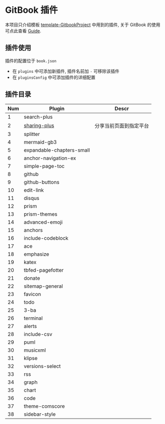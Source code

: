 # GitBook 插件

本项目只介绍模板 [template-GitbookProject](https://github.com/gendloop/template-GitbookProject) 中用到的插件, 关于 GitBook 的使用可点此查看 [Guide](https://www.yuque.com/gendloop/learningnotes/git-book-guide).

## 插件使用

插件的配置位于 `book.json`
* 在 `plugins` 中可添加新插件, 插件名前加 `-` 可移除该插件
* 在 `pluginsConfig` 中可添加插件的详细配置

## 插件目录

| Num  | Plugin                                   | Descr                  |
| ---- | ---------------------------------------- | ---------------------- |
| 1    | search-plus                              |                        |
| 2    | [sharing-plus](contents/sharing-plus.md) | 分享当前页面到指定平台   |
| 3    | splitter                                 |                        |
| 4    | mermaid-gb3                              |                        |
| 5    | expandable-chapters-small                |                        |
| 6    | anchor-navigation-ex                     |                        |
| 7    | simple-page-toc                          |                        |
| 8    | github                                   |                        |
| 9    | github-buttons                           |                        |
| 10   | edit-link                                |                        |
| 11   | disqus                                   |                        |
| 12   | prism                                    |                        |
| 13   | prism-themes                             |                        |
| 14   | advanced-emoji                           |                        |
| 15   | anchors                                  |                        |
| 16   | include-codeblock                        |                        |
| 17   | ace                                      |                        |
| 18   | emphasize                                |                        |
| 19   | katex                                    |                        |
| 20   | tbfed-pagefotter                         |                        |
| 21   | donate                                   |                        |
| 22   | sitemap-general                          |                        |
| 23   | favicon                                  |                        |
| 24   | todo                                     |                        |
| 25   | 3-ba                                     |                        |
| 26   | terminal                                 |                        |
| 27   | alerts                                   |                        |
| 28   | include-csv                              |                        |
| 29   | puml                                     |                        |
| 30   | musicxml                                 |                        |
| 31   | klipse                                   |                        |
| 32   | versions-select                          |                        |
| 33   | rss                                      |                        |
| 34   | graph                                    |                        |
| 35   | chart                                    |                        |
| 36   | code                                     |                        |
| 37   | theme-comscore                           |                        |
| 38   | sidebar-style                            |                        |
